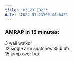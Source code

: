 ```yaml
---
title: '03.23.2022'
date: '2022-03-23T00:00:00Z'
---
```


### AMRAP in 15 minutes:      
3 wall walks                    
12 single arm snatches 35lb db               
15 jump over box        